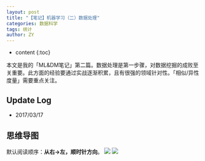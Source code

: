 ```yaml
---
layout: post
title: "【笔记】机器学习（二）数据处理"
categories: 数据科学
tags: 统计
author: ZY
---
```


* content
{:toc}

本文是我的「ML&DM笔记」第二篇。数据处理是第一步骤，对数据挖掘的成败至关重要。此方面的经验要通过实战逐渐积累，且有很强的领域针对性。「相似/异性度量」需要重点关注。




## Update Log
- 2017/03/17

## 思维导图
默认阅读顺序：**从右→左，顺时针方向**。
![](https://raw.githubusercontent.com/woaielf/woaielf.github.io/master/_posts/Pic/1703/170317-1.png)
![](https://raw.githubusercontent.com/woaielf/woaielf.github.io/master/_posts/Pic/1703/170317-2.png)


